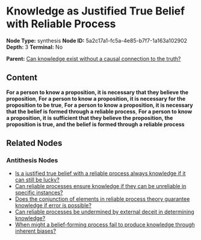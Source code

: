 # Knowledge as Justified True Belief with Reliable Process

**Node Type:** synthesis
**Node ID:** 5a2c17a1-fc5a-4e85-b7f7-1a163a102902
**Depth:** 3
**Terminal:** No

**Parent:** [Can knowledge exist without a causal connection to the truth?](can-knowledge-exist-without-a-causal-connection-to-the-truth-antithesis-5faaefce-e073-4a77-8f89-127f76c00a99.md)

## Content

**For a person to know a proposition, it is necessary that they believe the proposition**, **For a person to know a proposition, it is necessary for the proposition to be true**, **For a person to know a proposition, it is necessary that the belief is formed through a reliable process**, **For a person to know a proposition, it is sufficient that they believe the proposition, the proposition is true, and the belief is formed through a reliable process**

## Related Nodes

### Antithesis Nodes

- [Is a justified true belief with a reliable process always knowledge if it can still be lucky?](is-a-justified-true-belief-with-a-reliable-process-always-knowledge-if-it-can-still-be-lucky-antithesis-7640583e-86ea-4b10-b548-6285270a37a9.md)
- [Can reliable processes ensure knowledge if they can be unreliable in specific instances?](can-reliable-processes-ensure-knowledge-if-they-can-be-unreliable-in-specific-instances-antithesis-31a00f90-8cb1-45bf-82ac-d735a1a6087b.md)
- [Does the conjunction of elements in reliable process theory guarantee knowledge if error is possible?](does-the-conjunction-of-elements-in-reliable-process-theory-guarantee-knowledge-if-error-is-possible-antithesis-987f1fcc-43b5-4d4f-a063-6b69a95c99fb.md)
- [Can reliable processes be undermined by external deceit in determining knowledge?](can-reliable-processes-be-undermined-by-external-deceit-in-determining-knowledge-antithesis-7b56cd34-8c5f-4175-86b2-9ecdb264c89e.md)
- [When might a belief-forming process fail to produce knowledge through inherent biases?](when-might-a-belief-forming-process-fail-to-produce-knowledge-through-inherent-biases-antithesis-01d2ff91-3807-42ba-aeae-e78af9ca6bc3.md)
